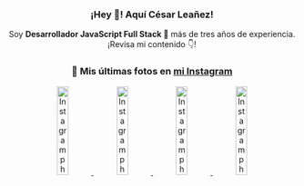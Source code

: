 <div align="center">

<h3>¡Hey 👋! Aquí César Leañez!</h3>

<p>Soy <strong>Desarrollador JavaScript Full Stack 🚀</strong> más de tres años de experiencia.<br />¡Revisa mi contenido 👇!</p>

### 📸 Mis últimas fotos en [mi Instagram](https://instagram.com/cesarsoftware.dev)


<a href='https://instagram.com/p/DKcTQWgxLum' target='_blank'>
  <img width='20%' src='https://instagram.fcmn5-2.fna.fbcdn.net/v/t51.2885-15/503849034_17919602952097059_4092165478866362923_n.jpg?stp=dst-jpg_e35_tt6&efg=eyJ2ZW5jb2RlX3RhZyI6IkZFRUQuaW1hZ2VfdXJsZ2VuLjE0NDB4MTQ0NS5zZHIuZjc1NzYxLmRlZmF1bHRfaW1hZ2UuYzIifQ&_nc_ht=instagram.fcmn5-2.fna.fbcdn.net&_nc_cat=103&_nc_oc=Q6cZ2QHB9Fixm8gmEpFztoyHhqpJHrh4xZX3wETaB6iM-OvHbQNM1oIiaV0we4v4BRRaul4&_nc_ohc=XGHrC8v7hN8Q7kNvwESYrCY&_nc_gid=UMDC_hRaM0Jsb-y2O0GWnQ&edm=ACWDqb8BAAAA&ccb=7-5&ig_cache_key=MzY0Njg3NDQ4NDgzMDY4MjAyMg%3D%3D.3-ccb7-5&oh=00_AfVECUkhbeUoVtpTGmkXSf0VcbXzwc31FYQ0VsVbPRzTiQ&oe=68A062E5&_nc_sid=ee9879' alt='Instagram photo' />
</a>
<a href='https://instagram.com/p/DKcTCZnuO-S' target='_blank'>
  <img width='20%' src='https://scontent.cdninstagram.com/v/t51.75761-15/503168549_17919602796097059_3346483577265803486_n.jpg?stp=dst-jpg_e15_tt6&_nc_cat=105&ig_cache_key=MzY0Njg3MzUyNjA5NTkwMDU2Mg%3D%3D.3-ccb1-7&ccb=1-7&_nc_sid=58cdad&efg=eyJ2ZW5jb2RlX3RhZyI6InhwaWRzLjE5MTZ4MTA3OC5zZHIuQzMifQ%3D%3D&_nc_ohc=j7VxDasiaJgQ7kNvwGVVBqS&_nc_oc=AdlIAD4F-PaBD9asZ2eeLGBAXPWnG7S_idUeybAt-JcDHa1N9l8DPKDEmx3bzuJKZKo&_nc_ad=z-m&_nc_cid=1478&_nc_zt=23&_nc_ht=scontent.cdninstagram.com&_nc_gid=UMDC_hRaM0Jsb-y2O0GWnQ&oh=00_AfV1AexTHBXPsxEVmLWwBug6-IhNX45O8aKSmCth2oQX3Q&oe=68A06963' alt='Instagram photo' />
</a>
<a href='https://instagram.com/p/DIt9Oknp-PZ' target='_blank'>
  <img width='20%' src='https://instagram.fcmn5-2.fna.fbcdn.net/v/t51.2885-15/491444712_17914409433097059_55076089485466172_n.jpg?stp=dst-jpg_e35_tt6&efg=eyJ2ZW5jb2RlX3RhZyI6IkZFRUQuaW1hZ2VfdXJsZ2VuLjU1MngzNDEuc2RyLmY3NTc2MS5kZWZhdWx0X2ltYWdlLmMyIn0&_nc_ht=instagram.fcmn5-2.fna.fbcdn.net&_nc_cat=103&_nc_oc=Q6cZ2QHB9Fixm8gmEpFztoyHhqpJHrh4xZX3wETaB6iM-OvHbQNM1oIiaV0we4v4BRRaul4&_nc_ohc=LgPD8sDREowQ7kNvwEPHrIM&_nc_gid=UMDC_hRaM0Jsb-y2O0GWnQ&edm=ACWDqb8BAAAA&ccb=7-5&ig_cache_key=MzYxNTgxNTM1ODA3ODI0Nzg5Nw%3D%3D.3-ccb7-5&oh=00_AfXj8OUW81f-D6E1CG5QyOvYnxKMs1MgjdGdl3XE_iDjdQ&oe=68A056EB&_nc_sid=ee9879' alt='Instagram photo' />
</a>
<a href='https://instagram.com/p/DICt8_ruj1K' target='_blank'>
  <img width='20%' src='https://scontent.cdninstagram.com/v/t51.71878-15/487811720_2261442050918393_7784971145546330846_n.jpg?stp=dst-jpg_e15_tt6&_nc_cat=104&ig_cache_key=MzYwMzY0NDc1NTQ5MDc4MjUzOA%3D%3D.3-ccb1-7&ccb=1-7&_nc_sid=58cdad&efg=eyJ2ZW5jb2RlX3RhZyI6InhwaWRzLjY0MHgxMTU2LnNkci5DMyJ9&_nc_ohc=ez1lCCT0hE8Q7kNvwE_2kEw&_nc_oc=AdkQGItB5J-Hk0Qy18JbhF1n4dqwIK9KuKnlFBrqM_zPy4mHSih7eFcZMM6kHEBpnls&_nc_ad=z-m&_nc_cid=1478&_nc_zt=23&_nc_ht=scontent.cdninstagram.com&_nc_gid=UMDC_hRaM0Jsb-y2O0GWnQ&oh=00_AfXGFHovQ_eajic0uWteq_mB47J04VaXgsmtBFMH1ghoOw&oe=68A07BE4' alt='Instagram photo' />
</a>

</div>

